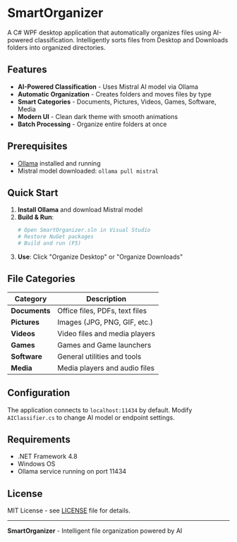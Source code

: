 # SmartOrganizer

A C# WPF desktop application that automatically organizes files using AI-powered classification. Intelligently sorts files from Desktop and Downloads folders into organized directories.

## Features

- **AI-Powered Classification** - Uses Mistral AI model via Ollama
- **Automatic Organization** - Creates folders and moves files by type
- **Smart Categories** - Documents, Pictures, Videos, Games, Software, Media
- **Modern UI** - Clean dark theme with smooth animations
- **Batch Processing** - Organize entire folders at once

## Prerequisites

- [Ollama](https://ollama.ai/) installed and running
- Mistral model downloaded: `ollama pull mistral`

## Quick Start

1. **Install Ollama** and download Mistral model
2. **Build & Run**:
   ```bash
   # Open SmartOrganizer.sln in Visual Studio
   # Restore NuGet packages
   # Build and run (F5)
   ```
3. **Use**: Click "Organize Desktop" or "Organize Downloads"

## File Categories

| Category | Description |
|----------|-------------|
| **Documents** | Office files, PDFs, text files |
| **Pictures** | Images (JPG, PNG, GIF, etc.) |
| **Videos** | Video files and media players |
| **Games** | Games and Game launchers |
| **Software** | General utilities and tools |
| **Media** | Media players and audio files |

## Configuration

The application connects to `localhost:11434` by default. Modify `AIClassifier.cs` to change AI model or endpoint settings.

## Requirements

- .NET Framework 4.8
- Windows OS
- Ollama service running on port 11434

## License

MIT License - see [LICENSE](LICENSE) file for details.

---

**SmartOrganizer** - Intelligent file organization powered by AI
